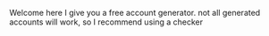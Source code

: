 Welcome here I give you a free account generator. not all generated accounts will work, so I recommend using a checker
